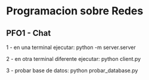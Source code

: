 # Programacion sobre Redes
## PFO1 - Chat

1 - en una terminal ejecutar:
python -m server.server

2 - en otra terminal diferente ejecutar:
python client.py

3 - probar base de datos:
python probar_database.py
